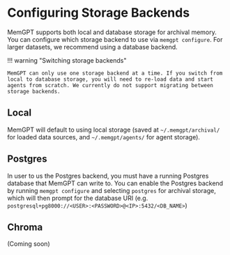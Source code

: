 # Configuring Storage Backends
MemGPT supports both local and database storage for archival memory. You can configure which storage backend to use via `memgpt configure`. For larger datasets, we recommend using a database backend.

!!! warning "Switching storage backends"

    MemGPT can only use one storage backend at a time. If you switch from local to database storage, you will need to re-load data and start agents from scratch. We currently do not support migrating between storage backends.

## Local
MemGPT will default to using local storage (saved at `~/.memgpt/archival/` for loaded data sources, and `~/.memgpt/agents/` for agent storage).

## Postgres
In user to us the Postgres backend, you must have a running Postgres database that MemGPT can write to. You can enable the Postgres backend by running `memgpt configure` and selecting `postgres` for archival storage, which will then prompt for the database URI (e.g. `postgresql+pg8000://<USER>:<PASSWORD>@<IP>:5432/<DB_NAME>`)


## Chroma
(Coming soon)
